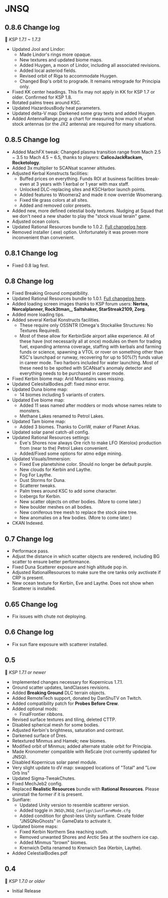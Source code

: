 # JNSQ
## 0.8.6 Change log
:bookmark: *KSP 1.7.1 ~ 1.7.3*
* Updated Jool and Lindor:
  * Made Lindor's rings more opaque.
  * New textures and updated biome maps.
  * Added Huygen, a moon of Lindor, including all associated revisions.
  * Added local asteriod fields.
  * Revised orbit of Riga to accommodate Huygen.
  * Changed Bop's orbit to prograde. It remains retrograde for Principia only.
* Fixed KK center headings. This fix may not apply in KK for KSP 1.7 or older. Confirmed for KSP 1.8.
* Rotated palms trees around KSC.
* Updated HazardousBody heat parameters.
* Updated delta-V map: Darkened some gray texts and added Huygen.
* Added AntennaRange.png: a chart for measuring how much of what stock antennas (or the JX2 antenna) are required for many situations.

## 0.8.5 Change log
* Added MachFX tweak: Changed plasma transition range from Mach 2.5 ~ 3.5 to Mach 4.5 ~ 6.5, thanks to players: **CalicoJackRackam, Rocketology**.
* Added 3x multiplier to SCANsat scanner altitudes.
* Adjusted Kerbal Konstructs facilities:
  * Buffed prices on everything. Funds ROI at business facilities break-even at 3 years with 1 kerbal or 1 year with max staff.
  * Unlocked DLC-replacing sites and KSCHarbor launch points.
  * Added features to Woomera2 and made it now override Woomerang.
  * Fixed tile grass colors at all sites.
  * Added and removed color presets.
* Added new, more defined celestial body textures. Nudging at Squad that we don't need a new shader to play the "stock visual terain" game.
* Adjusted ocean colors.
* Updated Rational Resources bundle to 1.0.2. [Full changelog here](https://github.com/JadeOfMaar/RationalResources/blob/master/GameData/RationalResources/Version/Changelog.md#102).
* Removed installer (.exe) option. Unfortunately it was proven more inconvenient than convenient.

## 0.8.1 Change log
* Fixed 0.8 lag fest.

## 0.8 Change log
* Fixed Breaking Ground compatibility.
* Updated Rational Resources bundle to 1.0.1. [Full changelog here](https://github.com/JadeOfMaar/RationalResources/blob/master/GameData/RationalResources/Version/Changelog.md#101).
* Added loading screen images thanks to KSP forum users: **Nertea, Norcalplanner, Rock3tman_, Saltshaker, StarStreak2109, Zorg**.
* Added more loading tips.
* Added several Kerbal Konstructs facilities. 
  * These require only OSSNTR (Omega's Stockalike Structures: No Textures Required). 
  * Most of these allow for KerbinSide airport alike experience. All of these have (not necessarily all at once) modules on them for trading fuel, expanding antenna coverage, staffing with kerbals and farming funds or science, spawning a VTOL or rover on something other than KSC's launchpad or runway, recovering for up to 50%(?) funds value in career mode. Two harbors included for water launching. Most of these need to be spotted with SCANsat's anomaly detector and everything needs to be purchased in career mode.
* Fixed Kerbin biome map: Arid Mountains was missing.
* Updated CelesitalBodies.pdf: fixed minor error.
* Updated Duna biome map: 
  * 14 biomes including 5 variants of craters.
* Updated Eve biome map: 
  * Added 11 seas named after modders or mods whose names relate to monsters.
  * Methane Lakes renamed to Petrol Lakes.
* Updated Tam biome map: 
  * Added 3 biomes. Thanks to CoriW, maker of Planet Arkas.
* Updated solar panel catch-all config.
* Updated Rational Resources settings:
  * Eve's Shores now always Ore rich to make LFO (Kerolox) production from (near to the) Petrol Lakes convenient.
  * Added/Fixed some options for atmo edge mining.
* Updated Visuals/Immersion:
  * Fixed Eve planetshine color. Should no longer be default purple.
  * New clouds for Kerbin and Laythe. 
  * Fog For Laythe.
  * Dust Storms for Duna.
  * Scatterer tweaks.
  * Palm trees around KSC to add some character.
  * Icebergs for Kerbin.
  * New scatter objects on other bodies. (More to come later.)
  * New boulder meshes on all bodies.
  * New coniferous tree mesh to replace the stock pine tree.
  * New anomalies on a few bodies. (More to come later.)
* CKAN Indexed.
  
## 0.7 Change log
 * Performace pass.
 * Adjust the distance in which scatter objects are rendered, including BG scatter to ensure better performance.
 * Fixed Duna Scatterer exposure and high altitude pop in.
 * Adjusted RationalResources to make sure the ore tanks only avctivate if CRP is present.
 * New ocean texture for Kerbin, Eve and Laythe. Does not show when Scatterer is installed.
## 0.65 Change log
 * Fix issues with chute not deploying.
## 0.6 Change log
 * Fix sun flare exposure with scatterer installed.
## 0.5
:bookmark: *KSP 1.7.1  or newer*
* Implemented changes necessary for Kopernicus 1.7.1.
* Ground scatter updates, landClasses revisions.
* Added **Breaking Ground** DLC terrain objects.
* Added RemoteTech support, donated by DanShuTV on Twitch.
* Added compatibility patch for **Probes Before Crew**.
* Added optional mods:
  * FinalFrontier ribbons.
* Revised surface textures and tiling, deleted CTTP.
* Disabled spherical mesh for some bodies.
* Adjusted Kerbin's brightness, saturation and contrast.
* Darkened surface of Dres.
* Retextured Minmus and Hamek; new biomes.
* Modified orbit of Minmus; added alternate stable orbit for Principia.
* Made Kronometer compatible with ReScale (not currently updated for JNSQ).
* Disabled Kopernicus solar panel module.
* Very slight update to dV map: swapped locations of "Total" and "Low Orb Ins"
* Updated Sigma-TweakChutes.
* Fixed MechJeb2 config.
* Replaced **Realistic Resources** bundle with **Rational Resources**. Please uninstall the former if it is present.
* Sunflare:
  * Updated Unity version to resemble scatterer version.
  * Added toggle in `JNSQ\JNSQ_Configs\SunflareMode.cfg`
  * Added condition for ghost-less Unity sunflare. Create folder "JNSQNoGhosts" in GameData to activate it.
* Updated biome maps:
  * Fixed Kerbin Northern Sea reaching south.
  * Removed unwanted Shores and Arctic Sea at the southern ice cap.
  * Added Minmus "brown" biomes.
  * Krenwich Delta renamed to Krenwich Sea (Kerbin, Laythe).
* Added CelestialBodies.pdf
  
## 0.4
:bookmark: *KSP 1.7.0 or older*
* Initial Release
